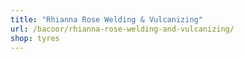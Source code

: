 ```yaml
---
title: "Rhianna Rose Welding & Vulcanizing"
url: /bacoor/rhianna-rose-welding-and-vulcanizing/
shop: tyres
---
```


